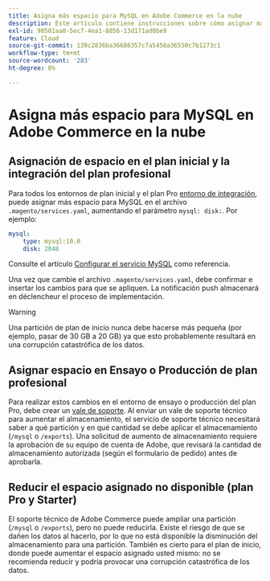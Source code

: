 ```yaml
---
title: Asigna más espacio para MySQL en Adobe Commerce en la nube
description: Este artículo contiene instrucciones sobre cómo asignar más espacio para MySQL en Adobe Commerce en la infraestructura en la nube.
exl-id: 98501aa0-5ec7-4ea1-8856-13d171ad0be9
feature: Cloud
source-git-commit: 139c2836ba36686357c7a5458a36550c7b1273c1
workflow-type: tm+mt
source-wordcount: '283'
ht-degree: 0%

---
```


# Asigna más espacio para MySQL en Adobe Commerce en la nube


## Asignación de espacio en el plan inicial y la integración del plan profesional

Para todos los entornos de plan inicial y el plan Pro [entorno de integración](https://experienceleague.adobe.com/en/docs/experience-cloud-kcs/kbarticles/ka-27242), puede asignar más espacio para MySQL en el archivo `.magento/services.yaml`, aumentando el parámetro `mysql: disk:`. Por ejemplo:

```yaml
mysql:
    type: mysql:10.0
    disk: 2048
```

Consulte el artículo [Configurar el servicio MySQL](https://experienceleague.adobe.com/en/docs/commerce-cloud-service/user-guide/configure/service/mysql) como referencia.

Una vez que cambie el archivo `.magento/services.yaml`, debe confirmar e insertar los cambios para que se apliquen. La notificación push almacenará en déclencheur el proceso de implementación.

>[!WARNING]
>
>Una partición de plan de inicio nunca debe hacerse más pequeña (por ejemplo, pasar de 30 GB a 20 GB) ya que esto probablemente resultará en una corrupción catastrófica de los datos.

## Asignar espacio en Ensayo o Producción de plan profesional

Para realizar estos cambios en el entorno de ensayo o producción del plan Pro, debe crear un [vale de soporte](/help/help-center-guide/help-center/magento-help-center-user-guide.md#merchant-not-displayed). Al enviar un vale de soporte técnico para aumentar el almacenamiento, el servicio de soporte técnico necesitará saber a qué partición y en qué cantidad se debe aplicar el almacenamiento (`/mysql` o `/exports`). Una solicitud de aumento de almacenamiento requiere la aprobación de su equipo de cuenta de Adobe, que revisará la cantidad de almacenamiento autorizada (según el formulario de pedido) antes de aprobarla.

## Reducir el espacio asignado no disponible (plan Pro y Starter)

El soporte técnico de Adobe Commerce puede ampliar una partición (`/mysql` o `/exports`), pero no puede reducirla. Existe el riesgo de que se dañen los datos al hacerlo, por lo que no está disponible la disminución del almacenamiento para una partición.
También es cierto para el plan de inicio, donde puede aumentar el espacio asignado usted mismo: no se recomienda reducir y podría provocar una corrupción catastrófica de los datos.
